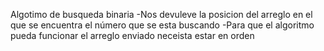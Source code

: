 Algotimo de busqueda binaria
-Nos devuleve la posicion del arreglo en el que se encuentra el número que se esta buscando
-Para que el algoritmo pueda funcionar el arreglo enviado neceista estar en orden 

